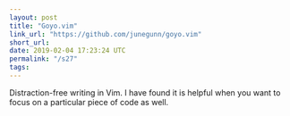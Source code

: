 ```yaml
---
layout: post
title: "Goyo.vim"
link_url: "https://github.com/junegunn/goyo.vim"
short_url:
date: 2019-02-04 17:23:24 UTC
permalink: "/s27"
tags:
---
```





Distraction-free writing in Vim. I have found it is helpful when you want to focus on a particular piece of code as well.